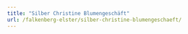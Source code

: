 ```yaml
---
title: "Silber Christine Blumengeschäft"
url: /falkenberg-elster/silber-christine-blumengeschaeft/
---
```

